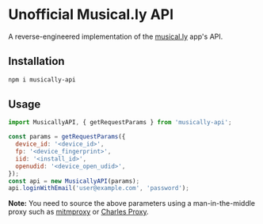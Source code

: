 # Unofficial Musical.ly API

A reverse-engineered implementation of the [musical.ly](https://musical.ly) app's API.

## Installation

```bash
npm i musically-api
```

## Usage

```js
import MusicallyAPI, { getRequestParams } from 'musically-api';

const params = getRequestParams({
  device_id: '<device_id>',
  fp: '<device_fingerprint>',
  iid: '<install_id>',
  openudid: '<device_open_udid>',
});
const api = new MusicallyAPI(params);
api.loginWithEmail('user@example.com', 'password');

```

**Note:** You need to source the above parameters using a man-in-the-middle proxy such as
[mitmproxy](https://mitmproxy.org/) or [Charles Proxy](https://www.charlesproxy.com/).
